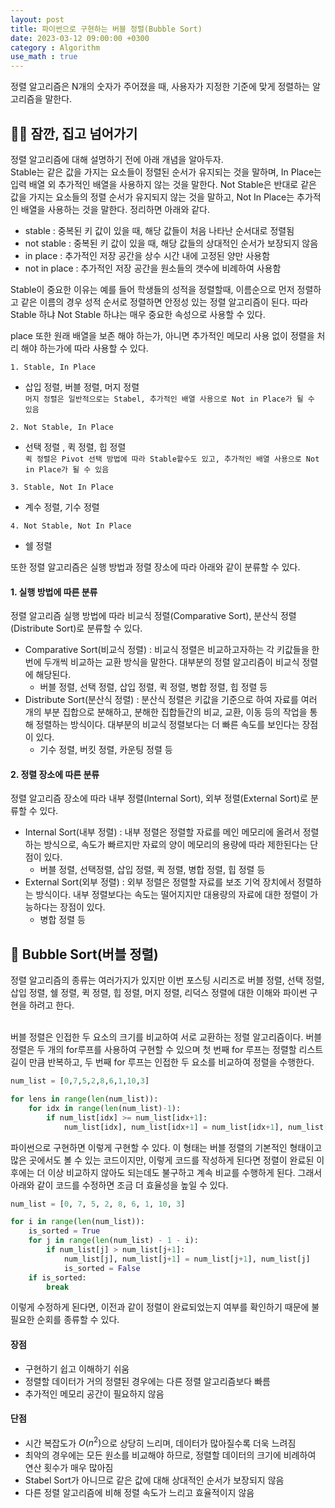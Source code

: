 ```yaml
---
layout: post
title: 파이썬으로 구현하는 버블 정렬(Bubble Sort)
date: 2023-03-12 09:00:00 +0300
category : Algorithm
use_math : true
---
```


정렬 알고리즘은 N개의 숫자가 주어졌을 때, 사용자가 지정한 기준에 맞게 정렬하는 알고리즘을 말한다. 

## 🤚🏻 잠깐, 집고 넘어가기

정렬 알고리즘에 대해 설명하기 전에 아래 개념을 알아두자.   
Stable는 같은 값을 가지는 요소들이 정렬된 순서가 유지되는 것을 말하며, In Place는 입력 배열 외 추가적인 배열을 사용하지 않는 것을 말한다. Not Stable은 반대로 같은 값을 가지는 요소들의 정렬 순서가 유지되지 않는 것을 말하고, Not In Place는 추가적인 배열을 사용하는 것을 말한다. 정리하면 아래와 같다. 

* stable : 중복된 키 값이 있을 때, 해당 값들이 처음 나타난 순서대로 정렬됨  
* not stable : 중복된 키 값이 있을 때, 해당 값들의 상대적인 순서가 보장되지 않음  
* in place : 추가적인 저장 공간을 상수 시간 내에 고정된 양만 사용함  
* not in place : 추가적인 저장 공간을 원소들의 갯수에 비례하여 사용함  

Stable이 중요한 이유는 예를 들어 학생들의 성적을 정렬할때, 이름순으로 먼저 정렬하고 같은 이름의 경우 성적 순서로 정렬하면 안정성 있는 정렬 알고리즘이 된다. 따라 Stable 하냐 Not Stable 하냐는 매우 중요한 속성으로 사용할 수 있다. 

place 또한 원래 배열을 보존 해야 하는가, 아니면 추가적인 메모리 사용 없이 정렬을 처리 해야 하는가에 따라 사용할 수 있다. 


`1. Stable, In Place`   
* 삽입 정렬, 버블 정렬, 머지 정렬  
`머지 정렬은 일반적으로는 Stabel, 추가적인 배열 사용으로 Not in Place가 될 수 있음`

`2. Not Stable, In Place`
* 선택 정렬 , 퀵 정렬, 힙 정렬   
`퀵 정렬은 Pivot 선택 방법에 따라 Stable할수도 있고, 추가적인 배열 사용으로 Not in Place가 될 수 있음`

`3. Stable, Not In Place`
* 계수 정렬, 기수 정렬

`4. Not Stable, Not In Place`
* 쉘 정렬 

또한 정렬 알고리즘은 실행 방법과 정렬 장소에 따라 아래와 같이 분류할 수 있다. 

#### 1. 실행 방법에 따른 분류  

정렬 알고리즘 실행 방법에 따라 비교식 정렬(Comparative Sort), 분산식 정렬(Distribute Sort)로 분류할 수 있다. 

* Comparative Sort(비교식 정렬) : 비교식 정렬은 비교하고자하는 각 키값들을 한번에 두개씩 비교하는 교환 방식을 말한다. 대부분의 정렬 알고리즘이 비교식 정렬에 해당된다. 
    * 버블 정렬, 선택 정렬, 삽입 정렬, 퀵 정렬, 병합 정렬, 힙 정렬 등
* Distribute Sort(분산식 정렬) : 분산식 정렬은 키값을 기준으로 하여 자료를 여러 개의 부분 집합으로 분해하고, 분해한 집합들간의 비교, 교환, 이동 등의 작업을 통해 정렬하는 방식이다. 대부분의 비교식 정렬보다는 더 빠른 속도를 보인다는 장점이 있다. 
    * 기수 정렬, 버킷 정렬, 카운팅 정렬 등

#### 2. 정렬 장소에 따른 분류  

정렬 알고리즘 장소에 따라 내부 정렬(Internal Sort), 외부 정렬(External Sort)로 분류할 수 있다. 

* Internal Sort(내부 정렬) : 내부 정렬은 정렬할 자료를 메인 메모리에 올려서 정렬하는 방식으로, 속도가 빠르지만 자료의 양이 메모리의 용량에 따라 제한된다는 단점이 있다. 
    * 버블 정렬, 선택정렬, 삽입 정렬, 퀵 정렬, 병합 정렬, 힙 정렬 등
*  External Sort(외부 정렬) : 외부 정렬은 정렬할 자료를 보조 기억 장치에서 정렬하는 방식이다. 내부 정렬보다는 속도는 떨어지지만 대용량의 자료에 대한 정렬이 가능하다는 장점이 있다. 
    * 병합 정렬 등


## 🥕 Bubble Sort(버블 정렬)

정렬 알고리즘의 종류는 여러가지가 있지만 이번 포스팅 시리즈로 버블 정렬, 선택 정렬, 삽입 정렬, 쉘 정렬, 퀵 정렬, 힙 정렬, 머지 정렬, 리덕스 정렬에 대한 이해와 파이썬 구현을 하려고 한다.   
<br>

버블 정렬은 인접한 두 요소의 크기를 비교하여 서로 교환하는 정렬 알고리즘이다. 버블 정렬은 두 개의 for루프를 사용하여 구현할 수 있으며 첫 번째 for 루프는 정렬할 리스트 길이 만큼 반복하고, 두 번째 for 루프는 인접한 두 요소를 비교하여 정렬을 수행한다.  

```python 
num_list = [0,7,5,2,8,6,1,10,3]

for lens in range(len(num_list)):
    for idx in range(len(num_list)-1):
        if num_list[idx] >= num_list[idx+1]:
            num_list[idx], num_list[idx+1] = num_list[idx+1], num_list[idx]
```

파이썬으로 구현하면 이렇게 구현할 수 있다. 이 형태는 버블 정렬의 기본적인 형태이고 많은 곳에서도 볼 수 있는 코드이지만, 이렇게 코드를 작성하게 된다면 정렬이 완료된 이후에는 더 이상 비교하지 않아도 되는데도 불구하고 계속 비교를 수행하게 된다. 그래서 아래와 같이 코드를 수정하면 조금 더 효율성을 높일 수 있다. 

```python
num_list = [0, 7, 5, 2, 8, 6, 1, 10, 3]

for i in range(len(num_list)):
    is_sorted = True
    for j in range(len(num_list) - 1 - i):
        if num_list[j] > num_list[j+1]:
            num_list[j], num_list[j+1] = num_list[j+1], num_list[j]
            is_sorted = False
    if is_sorted:
        break
```

이렇게 수정하게 된다면, 이전과 같이 정렬이 완료되었는지 여부를 확인하기 때문에 불필요한 순회를 종류할 수 있다. 


#### 장점 
* 구현하기 쉽고 이해하기 쉬움
* 정렬할 데이터가 거의 정렬된 경우에는 다른 정렬 알고리즘보다 빠름
* 추가적인 메모리 공간이 필요하지 않음 

#### 단점
* 시간 복잡도가 $O(n^2)$으로 상당히 느리며, 데이터가 많아질수록 더욱 느려짐
* 최악의 경우에는 모든 원소를 비교해야 하므로, 정렬할 데이터의 크기에 비례하여 연산 횟수가 매우 많아짐
* Stabel Sort가 아니므로 같은 값에 대해 상대적인 순서가 보장되지 않음
* 다른 정렬 알고리즘에 비해 정렬 속도가 느리고 효율적이지 않음 
